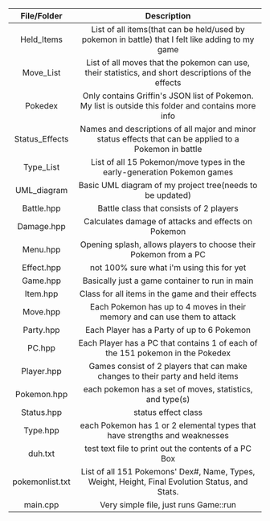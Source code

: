 | File/Folder       | Description                                                                                               |
|:-----------------:|:---------------------------------------------------------------------------------------------------------:|
| Held_Items        | List of all items(that can be held/used by pokemon in battle) that I felt like adding to my game          |
| Move_List         | List of all moves that the pokemon can use, their statistics, and short descriptions of the effects       |
| Pokedex           | Only contains Griffin's JSON list of Pokemon. My list is outside this folder and contains more info       |
| Status_Effects    | Names and descriptions of all major and minor status effects that can be applied to a Pokemon in battle   |
| Type_List         | List of all 15 Pokemon/move types in the early-generation Pokemon games                                   |
| UML_diagram       | Basic UML diagram of my project tree(needs to be updated)                                                 |
| Battle.hpp        | Battle class that consists of 2 players                                                                   |
| Damage.hpp        | Calculates damage of attacks and effects on Pokemon                                                       |
| Menu.hpp          | Opening splash, allows players to choose their Pokemon from a PC                                          |
| Effect.hpp        | not 100% sure what i'm using this for yet                                                                 |
| Game.hpp          | Basically just a game container to run in main                                                            |
| Item.hpp          | Class for all items in the game and their effects                                                         |
| Move.hpp          | Each Pokemon has up to 4 moves in their memory and can use them to attack                                 |
| Party.hpp         | Each Player has a Party of up to 6 Pokemon                                                                |
| PC.hpp            | Each Player has a PC that contains 1 of each of the 151 pokemon in the Pokedex                            |
| Player.hpp        | Games consist of 2 players that can make changes to their party and held items                            |
| Pokemon.hpp       | each pokemon has a set of moves, statistics, and type(s)                                                  |
| Status.hpp        | status effect class                                                                                       |
| Type.hpp          | each Pokemon has 1 or 2 elemental types that have strengths and weaknesses                                |
| duh.txt           | test text file to print out the contents of a PC Box                                                      |
| pokemonlist.txt   | List of all 151 Pokemons' Dex#, Name, Types, Weight, Height, Final Evolution Status, and Stats.           |
| main.cpp          | Very simple file, just runs Game::run                                                                     |

